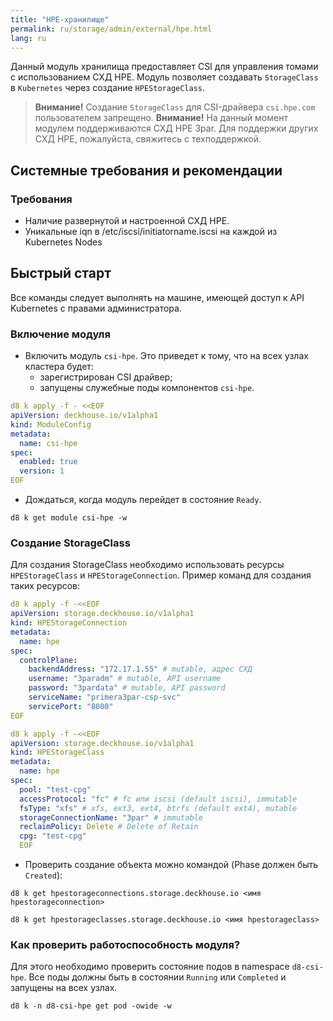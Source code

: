 ```yaml
---
title: "HPE-хранилище"
permalink: ru/storage/admin/external/hpe.html
lang: ru
---
```


Данный модуль хранилища предоставляет CSI для управления томами c использованием СХД HPE. Модуль позволяет создавать `StorageClass` в `Kubernetes` через создание `HPEStorageClass`.

> **Внимание!** Создание `StorageClass` для CSI-драйвера `csi.hpe.com` пользователем запрещено.
> **Внимание!** На данный момент модулем поддерживаются СХД HPE 3par. Для поддержки других СХД HPE, пожалуйста, свяжитесь с техподдержкой.

## Системные требования и рекомендации

### Требования

- Наличие развернутой и настроенной СХД HPE.
- Уникальные iqn в /etc/iscsi/initiatorname.iscsi на каждой из Kubernetes Nodes

## Быстрый старт

Все команды следует выполнять на машине, имеющей доступ к API Kubernetes с правами администратора.

### Включение модуля

- Включить модуль `csi-hpe`.  Это приведет к тому, что на всех узлах кластера будет:
  - зарегистрирован CSI драйвер;
  - запущены служебные поды компонентов `csi-hpe`.

```yaml
d8 k apply -f - <<EOF
apiVersion: deckhouse.io/v1alpha1
kind: ModuleConfig
metadata:
  name: csi-hpe
spec:
  enabled: true
  version: 1
EOF
```

- Дождаться, когда модуль перейдет в состояние `Ready`.

```shell
d8 k get module csi-hpe -w
```

### Создание StorageClass

Для создания StorageClass необходимо использовать ресурсы `HPEStorageClass` и `HPEStorageConnection`. Пример команд для создания таких ресурсов:

```yaml
d8 k apply -f -<<EOF
apiVersion: storage.deckhouse.io/v1alpha1
kind: HPEStorageConnection
metadata:
  name: hpe
spec:
  controlPlane:
    backendAddress: "172.17.1.55" # mutable, адрес СХД
    username: "3paradm" # mutable, API username
    password: "3pardata" # mutable, API password
    serviceName: "primera3par-csp-svc"
    servicePort: "8080"
EOF
```

```yaml
d8 k apply -f -<<EOF
apiVersion: storage.deckhouse.io/v1alpha1
kind: HPEStorageClass
metadata:
  name: hpe
spec:
  pool: "test-cpg"
  accessProtocol: "fc" # fc или iscsi (default iscsi), immutable
  fsType: "xfs" # xfs, ext3, ext4, btrfs (default ext4), mutable
  storageConnectionName: "3par" # immutable
  reclaimPolicy: Delete # Delete of Retain
  cpg: "test-cpg"
  EOF
```

- Проверить создание объекта можно командой (Phase должен быть `Created`):

```shell
d8 k get hpestorageconnections.storage.deckhouse.io <имя hpestorageconnection>
```

```shell
d8 k get hpestorageclasses.storage.deckhouse.io <имя hpestorageclass>
```

### Как проверить работоспособность модуля?

Для этого необходимо проверить состояние подов в namespace `d8-csi-hpe`. Все поды должны быть в состоянии `Running` или `Completed` и запущены на всех узлах.

```shell
d8 k -n d8-csi-hpe get pod -owide -w
```
